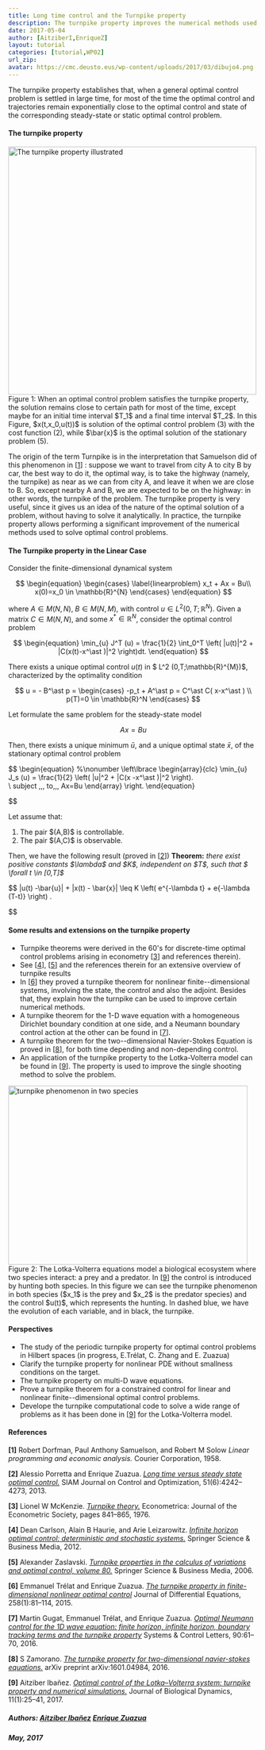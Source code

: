 ```yaml
---
title: Long time control and the Turnpike property
description: The turnpike property improves the numerical methods used to solve optimal control problems
date: 2017-05-04
author: [AitziberI,EnriqueZ]
layout: tutorial
categories: [tutorial,WP02]
url_zip: 
avatar: https://cmc.deusto.eus/wp-content/uploads/2017/03/dibujo4.png
---
```



The turnpike property establishes that, when a general optimal control problem is settled in large time, for most of the time the optimal control and trajectories remain exponentially close to the optimal control and state of the corresponding steady-state or static optimal control problem.

<h4>The turnpike property</h4>
<img class=" wp-image-1524" src="https://cmc.deusto.eus/wp-content/uploads/2017/03/dibujo4.png" alt="The turnpike property illustrated" width="500" /> Figure 1: When an optimal control problem satisfies the turnpike property, the solution remains close to certain path for most of the time, except maybe for an initial time interval $T_1$ and a final time interval $T_2$. In this Figure, $x(t,x_0,u(t))$ is solution of the optimal control problem (3) with the cost function (2), while $\bar{x}$ is the optimal solution of the stationary problem (5).


The origin of the term Turnpike is in the interpretation that Samuelson did of this phenomenon in [<a href="#dorfman1958linear">1</a>] : suppose we want to travel from city A to city B by car, the best way to do it, the optimal way, is to take the highway (namely, the turnpike) as near as we can from city A, and leave it when we are close to B. So, except nearby A and B, we are expected to be on the highway: in other words, the turnpike of the problem.
The turnpike property is very useful, since it gives us an idea of the nature of the optimal solution of a problem, without having to solve it analytically. In practice, the turnpike property allows performing a significant improvement of the numerical methods used to solve optimal control problems.

<h4>The Turnpike property in the Linear Case</h4>
Consider the finite-dimensional dynamical system

$$
\begin{equation}
\begin{cases}
\label{linearproblem}
 x_t + Ax = Bu\\
 x(0)=x_0 \in \mathbb{R}^{N}
\end{cases}
\end{equation}
$$

where $A \in M(N,N)$, $B\in M(N,M)$, with control $u \in L^2 (0,T;\mathbb{R}^{N})$. Given a matrix $C \in M(N,N)$, and some $x^\ast  \in \mathbb{R}^{N}$, consider the optimal control problem

$$
\begin{equation}
\min_{u} J^T (u) = \frac{1}{2} \int_0^T \left( |u(t)|^2 + |C(x(t)-x^\ast )|^2 \right)dt.
\end{equation}
$$

There exists a unique optimal control $u(t)$ in $ L^2 (0,T;\mathbb{R}^{M})$, characterized by the optimality condition

$$
u = - B^\ast p =
    \begin{cases}
    -p_t + A^\ast  p = C^\ast C( x-x^\ast ) \\
    p(T)=0 \in \mathbb{R}^N
    \end{cases}
$$

Let formulate the same problem for the steady-state model


$$
\begin{equation}
Ax=Bu
\end{equation}
$$

Then, there exists a unique minimum $\bar{u}$, and a unique optimal state $\bar{x}$, of the stationary optimal control problem


$$
\begin{equation}
%\nonumber
\left\lbrace
\begin{array}{clc}
 \min_{u} J_s (u) = \frac{1}{2} \left( |u|^2 + |C(x -x^\ast )|^2 \right). \
\\  subject \,\,\, to\,\,\, Ax=Bu
\end{array}
\right.
\end{equation}

$$

Let assume that:
<ol>
	<li>The pair $(A,B)$ is controllable.</li>
	<li>The pair $(A,C)$ is observable.</li>
</ol>
Then, we have the following result (proved in [<a href="porretta2013long">2</a>])
<strong>Theorem:</strong> <em>there exist positive constants $\lambda$ and $K$, independent on $T$, such that $ \forall t \in [0,T]$</em>


$$
|u(t) -\bar{u}| + |x(t) - \bar{x}| \leq K \left( e^{-\lambda t} + e{-\lambda (T-t)} \right) .

$$

<h4>Some results and extensions on the turnpike property</h4>
<ul>
	<li>Turnpike theorems were derived in the 60's for discrete-time optimal control problems arising in econometry [<a href="#mckenzie1976turnpike">3</a>] and references therein).</li>
	<li>See [<a href="#carlson2012infinite">4</a>], [<a href="#zaslavski2006turnpike">5</a>] and the references therein for an extensive overview of turnpike results</li>
	<li>In [<a href="#trelat2015turnpike">6</a>] they proved a turnpike theorem for nonlinear finite--dimensional systems, involving the state, the control and also the adjoint. Besides that, they explain how the turnpike can be used to improve certain numerical methods.</li>
	<li>A turnpike theorem for the 1-D wave equation with a homogeneous Dirichlet boundary condition at one side, and a Neumann boundary control action at the other can be found in [<a href="#gugat2016optimal">7</a>].</li>
	<li>A turnpike theorem for the two--dimensional Navier-Stokes Equation is proved in [<a href="#zamorano2016turnpike">8</a>], for both time depending and non-depending control.</li>
	<li>An application of the turnpike property to the Lotka-Volterra model can be found in [<a href="#ibanez2017optimal">9</a>]. The property is used to improve the single shooting method to solve the problem.</li>
</ul>
<img class=" wp-image-1536" src="https://cmc.deusto.eus/wp-content/uploads/2017/05/fig2-e1494492767300.jpg" alt="turnpike phenomenon in two species" width="482" height="361" /> Figure 2: The Lotka-Volterra equations model a biological ecosystem where two species interact: a prey and a predator. In [<a href="#ibanez2017optimal">9</a>] the control is introduced by hunting both species. In this figure we can see the turnpike phenomenon in both species ($x_1$ is the prey and $x_2$ is the predator species) and the control $u(t)$, which represents the hunting. In dashed blue, we have the evolution of each variable, and in black, the turnpike.

<h4>Perspectives</h4>
<ul>
<li> The study of the periodic turnpike property for optimal control problems in Hilbert spaces (in progress, E.Tr&eacute;lat, C. Zhang and E. Zuazua)</li>
<li> Clarify the turnpike property for nonlinear PDE without smallness conditions on the target.</li>
<li> The turnpike property on multi-D wave equations.</li>
<li> Prove a turnpike theorem for a constrained control for linear and nonlinear finite--dimensional optimal control problems.</li>
<li> Develope the turnpike computational code to solve a wide range of problems as it has been done in [<a href="#ibanez2017optimal">9</a>] for the Lotka-Volterra model.</li>
</ul>

<h4>References</h4>

<strong>[1]</strong> Robert Dorfman, Paul Anthony Samuelson, and Robert M Solow <a name="dorfman1958linear" ><em>Linear programming and economic analysis.</em></a> Courier Corporation, 1958.

<strong>[2]</strong> Alessio Porretta and Enrique Zuazua. <a name="porretta2013long" href="http://epubs.siam.org/doi/abs/10.1137/130907239"><em>Long time versus steady state optimal control.</em></a> SIAM Journal on Control and Optimization, 51(6):4242–4273, 2013.

<strong>[3]</strong> Lionel W McKenzie. <a name="mckenzie1976turnpike" href="http://www.dictionaryofeconomics.com/article?id=pde2012_T000259"><em>Turnpike theory.</em></a> Econometrica: Journal of the Econometric Society, pages 841–865, 1976.

<strong>[4]</strong> Dean Carlson, Alain B Haurie, and Arie Leizarowitz. <a name="carlson2012infinite" href="http://www.springer.com/la/book/9783642767579"><em>Infinite horizon optimal control: deterministic and stochastic systems.</em></a> Springer Science & Business Media, 2012.

<strong>[5]</strong> Alexander Zaslavski. <a name="zaslavski2006turnpike" href="http://www.springer.com/us/book/9780387281551"><em>Turnpike properties in the calculus of variations and optimal control, volume 80.</em></a> Springer Science & Business Media, 2006.

<strong>[6]</strong> Emmanuel Trélat and Enrique Zuazua. <a name="trelat2015turnpike" href="http://www.sciencedirect.com/science/article/pii/S0022039614003568"><em>The turnpike property in finite-dimensional nonlinear optimal control</em></a> Journal of Differential Equations, 258(1):81–114, 2015.

<strong>[7]</strong> Martin Gugat, Emmanuel Trélat, and Enrique Zuazua. <a name="gugat2016optimal" href="https://arxiv.org/abs/1505.05017"><em>Optimal Neumann control for the 1D wave equation: finite horizon, infinite horizon, boundary tracking terms and the turnpike property</em></a> Systems & Control Letters, 90:61–70, 2016.

<strong>[8]</strong> S Zamorano. <a name="zamorano2016turnpike" href="https://arxiv.org/abs/1601.04984"><em>The turnpike property for two-dimensional navier-stokes equations.</em></a> arXiv preprint arXiv:1601.04984, 2016.

<strong>[9]</strong> Aitziber Ibañez. <a name="ibanez2017optimal" href="https://www.ncbi.nlm.nih.gov/pubmed/27642712"><em>Optimal control of the Lotka–Volterra system: turnpike property and numerical simulations.</em></a> Journal of Biological Dynamics, 11(1):25–41, 2017.

<h5>Authors: <a href="/aitziber-ibanez">Aitziber Ibañez</a>  <a href="http://paginaspersonales.deusto.es/enrique.zuazua/">Enrique Zuazua</a></h5>
<h5>May, 2017</h5>

 